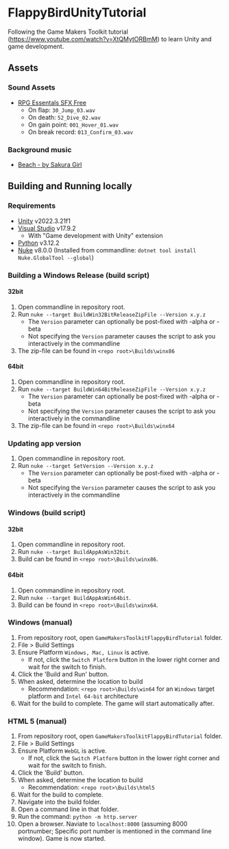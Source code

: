 # FlappyBirdUnityTutorial
Following the Game Makers Toolkit tutorial (https://www.youtube.com/watch?v=XtQMytORBmM) to learn Unity and game development.

## Assets
### Sound Assets
- [RPG Essentals SFX Free](https://leohpaz.itch.io/rpg-essentials-sfx-free)
  - On flap: `30_Jump_03.wav`
  - On death: `52_Dive_02.wav`
  - On gain point: `001_Hover_01.wav`
  - On break record: `013_Confirm_03.wav`
  
### Background music
- [Beach - by Sakura Girl](https://soundcloud.com/sakuragirl_official/beach)

## Building and Running locally
### Requirements
- [Unity](https://unity.com/releases/editor/archive) v2022.3.21f1
- [Visual Studio](https://visualstudio.microsoft.com/vs/community/) v17.9.2
	- With "Game development with Unity" extension
- [Python](https://www.python.org/downloads/) v3.12.2
- [Nuke](https://nuke.build/docs/introduction/) v8.0.0 (Installed from commandline: `dotnet tool install Nuke.GlobalTool --global`)

### Building a Windows Release (build script)
#### 32bit
1. Open commandline in repository root.
2. Run `nuke --target BuildWin32BitReleaseZipFile --Version x.y.z`
	- The `Version` parameter can optionally be post-fixed with -alpha or -beta
	- Not specifying the `Version` parameter causes the script to ask you interactively in the commandline
3. The zip-file can be found in `<repo root>\Builds\winx86`
#### 64bit 
1. Open commandline in repository root.
2. Run `nuke --target BuildWin64BitReleaseZipFile --Version x.y.z`
	- The `Version` parameter can optionally be post-fixed with -alpha or -beta
	- Not specifying the `Version` parameter causes the script to ask you interactively in the commandline
3. The zip-file can be found in `<repo root>\Builds\winx64`

### Updating app version
1. Open commandline in repository root.
2. Run `nuke --target SetVersion --Version x.y.z`
	- The `Version` parameter can optionally be post-fixed with -alpha or -beta
	- Not specifying the `Version` parameter causes the script to ask you interactively in the commandline

### Windows (build script)
#### 32bit
1. Open commandline in repository root.
2. Run `nuke --target BuildAppAsWin32bit`.
3. Build can be found in `<repo root>\Builds\winx86`.
#### 64bit
1. Open commandline in repository root.
2. Run `nuke --target BuildAppAsWin64bit`.
3. Build can be found in `<repo root>\Builds\winx64`.

### Windows (manual)
1. From repository root, open `GameMakersToolkitFlappyBirdTutorial` folder.
2. File > Build Settings
3. Ensure Platform `Windows, Mac, Linux` is active.
	- If not, click the `Switch Platform` button in the lower right corner and wait for the switch to finish.
4. Click the 'Build and Run' button.
5. When asked, determine the location to build
	- Recommendation: `<repo root>\Builds\win64` for an `Windows` target platform and `Intel 64-bit` architecture
6. Wait for the build to complete. The game will start automatically after.

### HTML 5 (manual)
1. From repository root, open `GameMakersToolkitFlappyBirdTutorial` folder.
2. File > Build Settings
3. Ensure Platform `WebGL` is active.
	- If not, click the `Switch Platform` button in the lower right corner and wait for the switch to finish.
4. Click the 'Build' button.
5. When asked, determine the location to build
	- Recommendation: `<repo root>\Builds\html5`
6. Wait for the build to complete.
7. Navigate into the build folder.
8. Open a command line in that folder.
9. Run the command: `python -m http.server`
10. Open a browser. Naviate to `localhost:8000` (assuming 8000 portnumber; Specific port number is mentioned in the command line window). Game is now started.